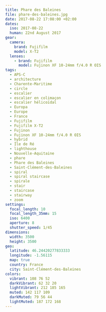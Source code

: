 ```yaml
---
title: Phare des Baleines
file: phare-des-baleines.jpg
date: 2017-08-22 17:08:00 +02:00
dates:
  iso: 2017-08-22
  human: 22nd August 2017
gear:
  camera:
    brand: Fujifilm
    model: X-T2
  lenses:
    - brand: Fujifilm
      model: Fujinon XF 10-24mm f/4.0 R OIS
tags:
  - APS-C
  - architecture
  - Charente-Maritime
  - circle
  - escalier
  - escalier en colimaçon
  - escalier hélicoïdal
  - Europa
  - Europe
  - France
  - Fujifilm
  - Fujifilm X-T2
  - Fujinon
  - Fujinon XF 10-24mm f/4.0 R OIS
  - hybrid
  - Île de Ré
  - lighthouse
  - Nouvelle-Aquitaine
  - phare
  - Phare des Baleines
  - Saint-Clément-des-Baleines
  - spiral
  - spiral staircase
  - spirale
  - stair
  - staircase
  - stairway
  - zoom
settings:
  focal_length: 10
  focal_length_35mm: 15
  iso: 6400
  aperture: 8
  shutter_speed: 1/45
dimensions:
  width: 3500
  height: 3500
geo:
  latitude: 46.24420277833333
  longitude: -1.56115
  map: true
  country: France
  city: Saint-Clément-des-Baleines
colors:
  vibrant: 108 76 52
  darkVibrant: 62 32 20
  lightVibrant: 212 185 165
  muted: 142 117 109
  darkMuted: 79 56 44
  lightMuted: 187 172 168
---
```



